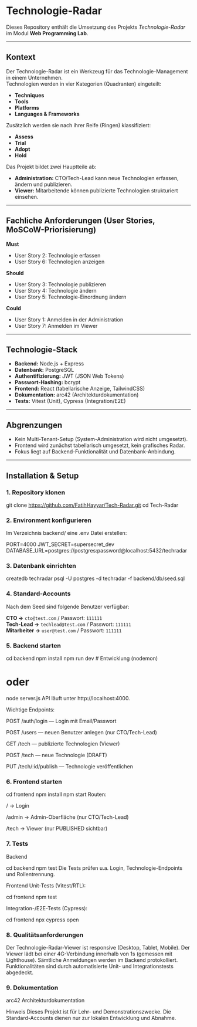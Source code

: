 # Technologie-Radar

Dieses Repository enthält die Umsetzung des Projekts *Technologie-Radar* im Modul **Web Programming Lab**.

---

## Kontext
Der Technologie-Radar ist ein Werkzeug für das Technologie-Management in einem Unternehmen.  
Technologien werden in vier Kategorien (Quadranten) eingeteilt:

- **Techniques**
- **Tools**
- **Platforms**
- **Languages & Frameworks**

Zusätzlich werden sie nach ihrer Reife (Ringen) klassifiziert:

- **Assess**
- **Trial**
- **Adopt**
- **Hold**

Das Projekt bildet zwei Hauptteile ab:

- **Administration:** CTO/Tech-Lead kann neue Technologien erfassen, ändern und publizieren.  
- **Viewer:** Mitarbeitende können publizierte Technologien strukturiert einsehen.  

---

## Fachliche Anforderungen (User Stories, MoSCoW-Priorisierung)

**Must**
- User Story 2: Technologie erfassen  
- User Story 6: Technologien anzeigen  

**Should**
- User Story 3: Technologie publizieren  
- User Story 4: Technologie ändern  
- User Story 5: Technologie-Einordnung ändern  

**Could**
- User Story 1: Anmelden in der Administration  
- User Story 7: Anmelden im Viewer  

---

## Technologie-Stack
- **Backend:** Node.js + Express  
- **Datenbank:** PostgreSQL  
- **Authentifizierung:** JWT (JSON Web Tokens)  
- **Passwort-Hashing:** bcrypt  
- **Frontend:** React (tabellarische Anzeige, TailwindCSS)  
- **Dokumentation:** arc42 (Architekturdokumentation)  
- **Tests:** Vitest (Unit), Cypress (Integration/E2E)  

---

## Abgrenzungen
- Kein Multi-Tenant-Setup (System-Administration wird nicht umgesetzt).  
- Frontend wird zunächst tabellarisch umgesetzt, kein grafisches Radar.  
- Fokus liegt auf Backend-Funktionalität und Datenbank-Anbindung.  

---

## Installation & Setup

### 1. Repository klonen

git clone https://github.com/FatihHayyar/Tech-Radar.git
cd Tech-Radar

### 2. Environment konfigurieren

Im Verzeichnis backend/ eine .env Datei erstellen:

PORT=4000
JWT_SECRET=supersecret_dev
DATABASE_URL=postgres://postgres:password@localhost:5432/techradar

### 3. Datenbank einrichten

createdb techradar
psql -U postgres -d techradar -f backend/db/seed.sql

### 4. Standard-Accounts
Nach dem Seed sind folgende Benutzer verfügbar:

**CTO →** `cto@test.com` / Passwort: `111111`  
**Tech-Lead →** `techlead@test.com` / Passwort: `111111`  
**Mitarbeiter →** `user@test.com` / Passwort: `111111`

### 5. Backend starten

cd backend
npm install
npm run dev   # Entwicklung (nodemon)
# oder
node server.js
API läuft unter http://localhost:4000.

Wichtige Endpoints:

POST /auth/login — Login mit Email/Passwort

POST /users — neuen Benutzer anlegen (nur CTO/Tech-Lead)

GET /tech — publizierte Technologien (Viewer)

POST /tech — neue Technologie (DRAFT)

PUT /tech/:id/publish — Technologie veröffentlichen

### 6. Frontend starten

cd frontend
npm install
npm start
Routen:

/ → Login

/admin → Admin-Oberfläche (nur CTO/Tech-Lead)

/tech → Viewer (nur PUBLISHED sichtbar)

### 7. Tests
Backend

cd backend
npm test
Die Tests prüfen u.a. Login, Technologie-Endpoints und Rollentrennung.

Frontend
Unit-Tests (Vitest/RTL):

cd frontend
npm test

Integration-/E2E-Tests (Cypress):

cd frontend
npx cypress open

### 8. Qualitätsanforderungen

Der Technologie-Radar-Viewer ist responsive (Desktop, Tablet, Mobile).
Der Viewer lädt bei einer 4G-Verbindung innerhalb von 1s (gemessen mit Lighthouse).
Sämtliche Anmeldungen werden im Backend protokolliert.
Funktionalitäten sind durch automatisierte Unit- und Integrationstests abgedeckt.

### 9. Dokumentation
arc42 Architekturdokumentation


Hinweis
Dieses Projekt ist für Lehr- und Demonstrationszwecke.
Die Standard-Accounts dienen nur zur lokalen Entwicklung und Abnahme.